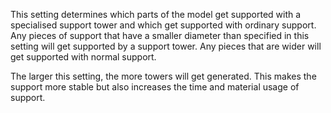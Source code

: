 This setting determines which parts of the model get supported with a specialised support tower and which get supported with ordinary support. Any pieces of support that have a smaller diameter than specified in this setting will get supported by a support tower. Any pieces that are wider will get supported with normal support.

The larger this setting, the more towers will get generated. This makes the support more stable but also increases the time and material usage of support.